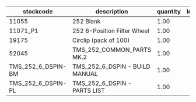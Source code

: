 |stockcode|description|quantity|location|
|---------|-----------|--------|--------|
|11055|252 Blank|1.00||
|11071_P1|252 6-Position Filter Wheel|1.00||
|19175|Circlip (pack of 100)|1.00||
|52045|TMS_252_COMMON_PARTS MK.2|1.00||
|TMS_252_6_DSPIN-BM|TMS_252_6_DSPIN - BUILD MANUAL|1.00||
|TMS_252_6_DSPIN-PL|TMS_252_6_DSPIN - PARTS LIST|1.00||
